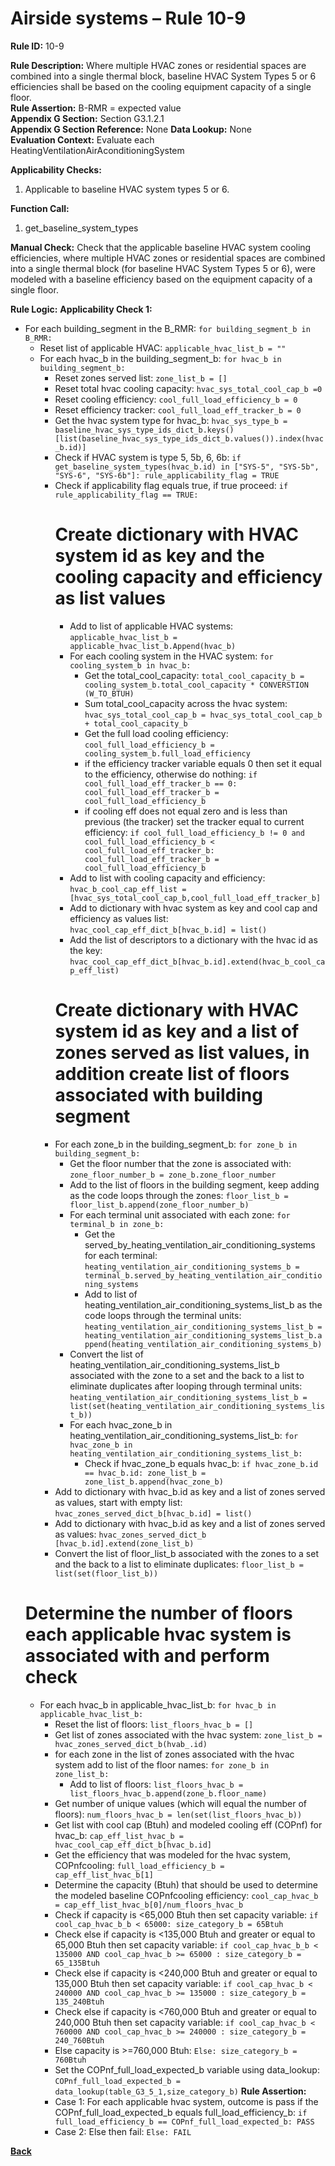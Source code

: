 # Airside systems – Rule 10-9

**Rule ID:** 10-9
 
**Rule Description:** Where multiple HVAC zones or residential spaces are combined into a single thermal block, baseline HVAC System Types 5 or 6 efficiencies shall be based on the cooling equipment capacity of a single floor.    
**Rule Assertion:** B-RMR = expected value                                           
**Appendix G Section:** Section G3.1.2.1  
**Appendix G Section Reference:** None
**Data Lookup:** None  
**Evaluation Context:** Evaluate each HeatingVentilationAirAconditioningSystem  

**Applicability Checks:** 

1. Applicable to baseline HVAC system types 5 or 6.

**Function Call:** 

1. get_baseline_system_types

**Manual Check:** Check that the applicable baseline HVAC system cooling efficiencies, where multiple HVAC zones or residential spaces are combined into a single thermal block (for baseline HVAC System Types 5 or 6), were modeled with a baseline efficiency based on the  equipment capacity of a single floor.  
 


**Rule Logic:**
**Applicability Check 1:** 
- For each building_segment in the B_RMR: `for building_segment_b in B_RMR:`
    - Reset list of applicable HVAC: `applicable_hvac_list_b = ""`
    - For each hvac_b in the building_segment_b: `for hvac_b in building_segment_b:`
        - Reset zones served list: `zone_list_b = []`
        - Reset total hvac cooling capacity: `hvac_sys_total_cool_cap_b =0`
        - Reset cooling efficiency: `cool_full_load_efficiency_b = 0`
        - Reset efficiency tracker: `cool_full_load_eff_tracker_b = 0`
        - Get the hvac system type for hvac_b: `hvac_sys_type_b = baseline_hvac_sys_type_ids_dict_b.keys()[list(baseline_hvac_sys_type_ids_dict_b.values()).index(hvac_b.id)]`
        - Check if HVAC system is type 5, 5b, 6, 6b: `if get_baseline_system_types(hvac_b.id) in ["SYS-5", "SYS-5b", "SYS-6", "SYS-6b"]: rule_applicability_flag = TRUE`
        - Check if applicability flag equals true, if true proceed: `if rule_applicability_flag == TRUE:`
            # Create dictionary with HVAC system id as key and the cooling capacity and efficiency as list values
            - Add to list of applicable HVAC systems: `applicable_hvac_list_b = applicable_hvac_list_b.Append(hvac_b)`
            - For each cooling system in the HVAC system: `for cooling_system_b in hvac_b:`
                - Get the total_cool_capacity: `total_cool_capacity_b = cooling_system_b.total_cool_capacity * CONVERSTION (W_TO_BTUH)`
                - Sum total_cool_capacity across the hvac system: `hvac_sys_total_cool_cap_b = hvac_sys_total_cool_cap_b + total_cool_capacity_b`                            
                - Get the full load cooling efficiency: `cool_full_load_efficiency_b = cooling_system_b.full_load_efficiency`
                - if the efficiency tracker variable equals 0 then set it equal to the efficiency, otherwise do nothing: `if cool_full_load_eff_tracker_b == 0: cool_full_load_eff_tracker_b = cool_full_load_efficiency_b`
                - if cooling eff does not equal zero and is less than previous (the tracker) set the tracker equal to current efficiency: `if cool_full_load_efficiency_b != 0 and cool_full_load_efficiency_b < cool_full_load_eff_tracker_b: cool_full_load_eff_tracker_b = cool_full_load_efficiency_b`        
            - Add to list with cooling capacity and efficiency: `hvac_b_cool_cap_eff_list = [hvac_sys_total_cool_cap_b,cool_full_load_eff_tracker_b]`
            - Add to dictionary with hvac system as key and cool cap and efficiency as values list: `hvac_cool_cap_eff_dict_b[hvac_b.id] = list()`
            - Add the list of descriptors to a dictionary with the hvac id as the key: `hvac_cool_cap_eff_dict_b[hvac_b.id].extend(hvac_b_cool_cap_eff_list)`   
            # Create dictionary with HVAC system id as key and a list of zones served as list values, in addition create list of floors associated with building segment
        - For each zone_b in the building_segment_b: `for zone_b in building_segment_b:`
            - Get the floor number that the zone is associated with: `zone_floor_number_b = zone_b.zone_floor_number`
            - Add to the list of floors in the building segment, keep adding as the code loops through the zones: `floor_list_b = floor_list_b.append(zone_floor_number_b)`
            - For each terminal unit associated with each zone: `for terminal_b in zone_b:`
                - Get the served_by_heating_ventilation_air_conditioning_systems for each terminal: `heating_ventilation_air_conditioning_systems_b = terminal_b.served_by_heating_ventilation_air_conditioning_systems`
                - Add to list of heating_ventilation_air_conditioning_systems_list_b as the code loops through the terminal units: `heating_ventilation_air_conditioning_systems_list_b = heating_ventilation_air_conditioning_systems_list_b.append(heating_ventilation_air_conditioning_systems_b)`                
            - Convert the list of heating_ventilation_air_conditioning_systems_list_b associated with the zone to a set and the back to a list to eliminate duplicates after looping through terminal units: `heating_ventilation_air_conditioning_systems_list_b = list(set(heating_ventilation_air_conditioning_systems_list_b))`
            - For each hvac_zone_b in heating_ventilation_air_conditioning_systems_list_b: `for hvac_zone_b in heating_ventilation_air_conditioning_systems_list_b:` 
                - Check if hvac_zone_b equals hvac_b: `if hvac_zone_b.id == hvac_b.id: zone_list_b = zone_list_b.append(hvac_zone_b)`
        - Add to dictionary with hvac_b.id as key and a list of zones served as values, start with empty list: `hvac_zones_served_dict_b[hvac_b.id] = list()`
        - Add to dictionary with hvac_b.id as key and a list of zones served as values: `hvac_zones_served_dict_b [hvac_b.id].extend(zone_list_b)`
        - Convert the list of floor_list_b associated with the zones to a set and the back to a list to eliminate duplicates: `floor_list_b = list(set(floor_list_b))`
    # Determine the number of floors each applicable hvac system is associated with and perform check
    - For each hvac_b in applicable_hvac_list_b: `for hvac_b in applicable_hvac_list_b:`
        - Reset the list of floors: `list_floors_hvac_b = []`
        - Get list of zones associated with the hvac system: `zone_list_b =  hvac_zones_served_dict_b(hvab_.id)`
        - for each zone in the list of zones associated with the hvac system add to list of the floor names: `for zone_b in zone_list_b:`
            - Add to list of floors: `list_floors_hvac_b = list_floors_hvac_b.append(zone_b.floor_name)`
        - Get number of unique values (which will equal the number of floors): `num_floors_hvac_b = len(set(list_floors_hvac_b))`
        - Get list with cool cap (Btuh) and modeled cooling eff (COPnf) for hvac_b: `cap_eff_list_hvac_b = hvac_cool_cap_eff_dict_b[hvac_b.id]`
        - Get the efficiency that was modeled for the hvac system, COPnfcooling: `full_load_efficiency_b = cap_eff_list_hvac_b[1]`
        - Determine the capacity (Btuh) that should be used to determine the modeled baseline COPnfcooling efficiency: `cool_cap_hvac_b = cap_eff_list_hvac_b[0]/num_floors_hvac_b`
        - Check if capacity is <65,000 Btuh then set capacity variable: `if cool_cap_hvac_b_b < 65000: size_category_b = 65Btuh`
        - Check else if capacity is <135,000 Btuh and greater or equal to 65,000 Btuh then set capacity variable: `if cool_cap_hvac_b_b < 135000 AND cool_cap_hvac_b >= 65000 : size_category_b = 65_135Btuh`
        - Check else if capacity is <240,000 Btuh and greater or equal to 135,000 Btuh then set capacity variable: `if cool_cap_hvac_b < 240000 AND cool_cap_hvac_b >= 135000 : size_category_b = 135_240Btuh`
        - Check else if capacity is <760,000 Btuh and greater or equal to 240,000 Btuh then set capacity variable: `if cool_cap_hvac_b < 760000 AND cool_cap_hvac_b >= 240000 : size_category_b = 240_760Btuh`
        - Else capacity is >=760,000 Btuh: `Else: size_category_b = 760Btuh`
        - Set the COPnf_full_load_expected_b variable using data_lookup: `COPnf_full_load_expected_b = data_lookup(table_G3_5_1,size_category_b)`
        **Rule Assertion:**
        - Case 1: For each applicable hvac system, outcome is pass if the COPnf_full_load_expected_b equals full_load_efficiency_b: `if full_load_efficiency_b == COPnf_full_load_expected_b: PASS`
        - Case 2: Else then fail: `Else: FAIL`
    


 **[Back](../_toc.md)**